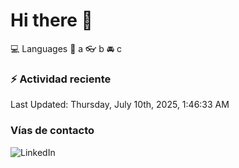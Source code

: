 # Hi there 👋

:computer: Languages
:pencil: a
:eyeglasses: b
:oncoming_automobile: c

### :zap: Actividad reciente
<!--RECENT_ACTIVITY:start-->
<!--RECENT_ACTIVITY:end-->
<!--RECENT_ACTIVITY:last_update-->
Last Updated: Thursday, July 10th, 2025, 1:46:33 AM
<!--RECENT_ACTIVITY:last_update_end-->

### Vías de contacto

![LinkedIn](https://www.linkedin.com/in/irving-hernández-226846205/)
